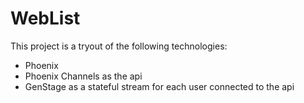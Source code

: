 # WebList

This project is a tryout of the following technologies:
  - Phoenix
  - Phoenix Channels as the api
  - GenStage as a stateful stream for each user connected to the api
